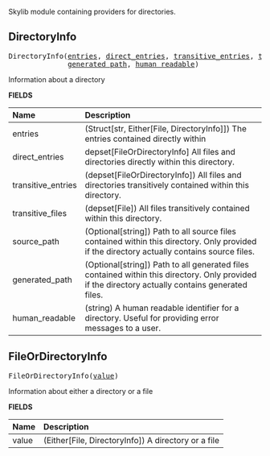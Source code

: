 <!-- Generated with Stardoc: http://skydoc.bazel.build -->

Skylib module containing providers for directories.

<a id="DirectoryInfo"></a>

## DirectoryInfo

<pre>
DirectoryInfo(<a href="#DirectoryInfo-entries">entries</a>, <a href="#DirectoryInfo-direct_entries">direct_entries</a>, <a href="#DirectoryInfo-transitive_entries">transitive_entries</a>, <a href="#DirectoryInfo-transitive_files">transitive_files</a>, <a href="#DirectoryInfo-source_path">source_path</a>,
              <a href="#DirectoryInfo-generated_path">generated_path</a>, <a href="#DirectoryInfo-human_readable">human_readable</a>)
</pre>

Information about a directory

**FIELDS**


| Name  | Description |
| :------------- | :------------- |
| <a id="DirectoryInfo-entries"></a>entries |  (Struct[str, Either[File, DirectoryInfo]]) The entries contained directly within    |
| <a id="DirectoryInfo-direct_entries"></a>direct_entries |  depset[FileOrDirectoryInfo] All files and directories directly within this directory.    |
| <a id="DirectoryInfo-transitive_entries"></a>transitive_entries |  (depset[FileOrDirectoryInfo]) All files and directories transitively contained within this directory.    |
| <a id="DirectoryInfo-transitive_files"></a>transitive_files |  (depset[File]) All files transitively contained within this directory.    |
| <a id="DirectoryInfo-source_path"></a>source_path |  (Optional[string]) Path to all source files contained within this directory. Only provided if the directory actually contains source files.    |
| <a id="DirectoryInfo-generated_path"></a>generated_path |  (Optional[string]) Path to all generated files contained within this directory. Only provided if the directory actually contains generated files.    |
| <a id="DirectoryInfo-human_readable"></a>human_readable |  (string) A human readable identifier for a directory. Useful for providing error messages to a user.    |


<a id="FileOrDirectoryInfo"></a>

## FileOrDirectoryInfo

<pre>
FileOrDirectoryInfo(<a href="#FileOrDirectoryInfo-value">value</a>)
</pre>

Information about either a directory or a file

**FIELDS**


| Name  | Description |
| :------------- | :------------- |
| <a id="FileOrDirectoryInfo-value"></a>value |  (Either[File, DirectoryInfo]) A directory or a file    |


